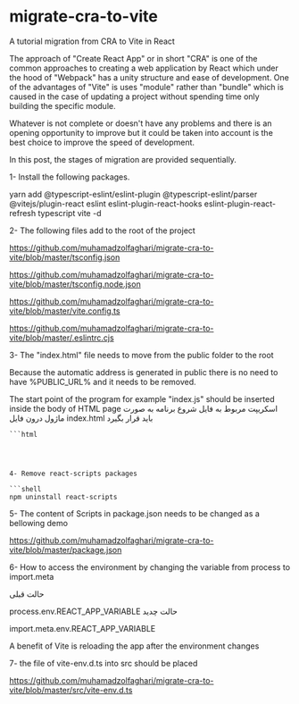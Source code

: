 # migrate-cra-to-vite
A tutorial migration from CRA to Vite in React

The approach of "Create React App" or in short "CRA" is one of the common approaches to creating a web application by React which under the hood of "Webpack" has a unity structure and ease of development.
One of the advantages of "Vite" is uses "module" rather than "bundle" which is caused in the case of updating a project without spending time only building the specific module.

Whatever is not complete or doesn't have any problems and there is an opening opportunity to improve but it could be taken into account is the best choice to improve the speed of development.

In this post, the stages of migration are provided sequentially.

1- Install the following packages.

yarn add @typescript-eslint/eslint-plugin @typescript-eslint/parser @vitejs/plugin-react eslint eslint-plugin-react-hooks eslint-plugin-react- refresh typescript vite -d



2- The following files add to the root of the project

https://github.com/muhamadzolfaghari/migrate-cra-to-vite/blob/master/tsconfig.json

https://github.com/muhamadzolfaghari/migrate-cra-to-vite/blob/master/tsconfig.node.json

https://github.com/muhamadzolfaghari/migrate-cra-to-vite/blob/master/vite.config.ts

https://github.com/muhamadzolfaghari/migrate-cra-to-vite/blob/master/.eslintrc.cjs



3- The "index.html" file needs to move from the public folder to the root

Because the automatic address is generated in public there is no need to have %PUBLIC_URL% and it needs to be removed.



The start point of the program for example "index.js" should be inserted inside the body of HTML page
اسکریپت مربوط به فایل شروع برنامه به صورت ماژول درون فایل index.html باید قرار بگیرد

	```html
 <script type="module" src="/src/index.tsx"></script>
 ```



4- Remove react-scripts packages

```shell
npm uninstall react-scripts
```


5- The content of Scripts in package.json needs to be changed as a bellowing demo

https://github.com/muhamadzolfaghari/migrate-cra-to-vite/blob/master/package.json



6- How to access the environment by changing the variable from process to import.meta

حالت قبلی

process.env.REACT_APP_VARIABLE
حالت چدید

import.meta.env.REACT_APP_VARIABLE

A benefit of Vite is reloading the app after the environment changes

7- the file of  vite-env.d.ts into src should be placed

https://github.com/muhamadzolfaghari/migrate-cra-to-vite/blob/master/src/vite-env.d.ts





 
